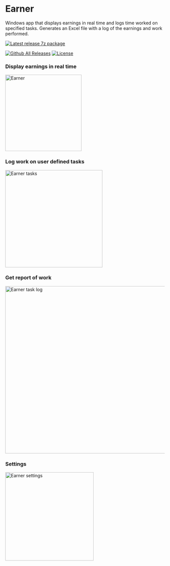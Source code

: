 # Earner
Windows app that displays earnings in real time and logs time worked on specified tasks.
Generates an Excel file with a log of the earnings and work performed.

[![Latest release 7z package](https://img.shields.io/github/v/release/voltura/Earner?label=download%20latest%20release&style=for-the-badge)](https://github.com/voltura/Earner/releases/latest/download/Earner_1.0.2.2.7z)

[![Github All Releases](https://img.shields.io/github/downloads/voltura/Earner/total.svg)]()
[![License](https://img.shields.io/badge/licence-MIT-green)]()

### Display earnings in real time

<img width="241" alt="Earner" src="https://user-images.githubusercontent.com/2292809/201421978-483a9e38-0714-4463-8153-94e63c590ec1.png">


### Log work on user defined tasks

<img width="307" alt="Earner tasks" src="https://user-images.githubusercontent.com/2292809/200166970-fbbfa21e-2786-44b7-aa64-a6f0ac9b9e44.png">


### Get report of work

<img width="528" alt="Earner task log" src="https://user-images.githubusercontent.com/2292809/200630289-2b7f1329-275d-4303-b7a3-65374c6625ea.png">


### Settings

<img width="279" alt="Earner settings" src="https://user-images.githubusercontent.com/2292809/201218404-88f9e889-1fc8-4ea9-abef-bc4f2121fdc2.png">

